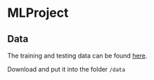 # MLProject

## Data
The training and testing data can be found [here](https://kelvins.esa.int/collision-avoidance-challenge/data/).

Download and put it into the folder ```/data```
